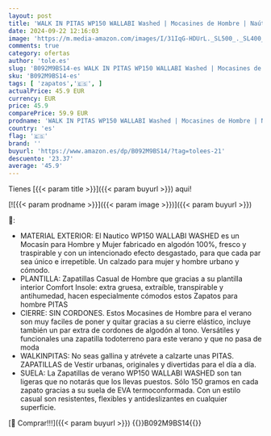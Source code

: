 ```yaml
---
layout: post
title: 'WALK IN PITAS WP150 WALLABI Washed | Mocasines de Hombre | Naúticos Casual | Zapatillas de Verano | Zapatos de Hombre Casuales y Cómodos | Zapatos de PITAS para Hombre | Periscope 45'
date: 2024-09-22 12:16:03
image: 'https://m.media-amazon.com/images/I/31IqG-HDUrL._SL500_._SL400_.jpg'
comments: true
category: ofertas
author: 'tole.es'
slug: 'B092M9BS14-es WALK IN PITAS WP150 WALLABI Washed | Mocasines de Hombre |...'
sku: 'B092M9BS14-es'
tags: [ 'zapatos','🇪🇸', ]
actualPrice: 45.9 EUR
currency: EUR
price: 45.9
comparePrice: 59.9 EUR
prodname: 'WALK IN PITAS WP150 WALLABI Washed | Mocasines de Hombre | Naúticos Casual | Zapatillas de Verano | Zapatos de Hombre Casuales y Cómodos | Zapatos de PITAS para Hombre | Periscope 45'
country: 'es'
flag: '🇪🇸'
brand: ''
buyurl: 'https://www.amazon.es/dp/B092M9BS14/?tag=tolees-21'
descuento: '23.37'
average: '45.9'
---
```


Tienes [{{< param title >}}]({{< param buyurl >}}) aqui!

[![{{< param prodname >}}]({{< param image >}})]({{< param buyurl >}})

🔎:

- MATERIAL EXTERIOR: El Nautico WP150 WALLABI WASHED es un Mocasín para Hombre y Mujer fabricado en algodón 100%, fresco y traspirable y con un intencionado efecto desgastado, para que cada par sea único e irrepetible. Un calzado para mujer y hombre urbano y cómodo.
- PLANTILLA: Zapatillas Casual de Hombre que gracias a su plantilla interior Comfort Insole: extra gruesa, extraíble, transpirable y antihumedad, hacen especialmente cómodos estos Zapatos para hombre PITAS
- CIERRE: SIN CORDONES. Estos Mocasines de Hombre para el verano son muy faciles de poner y quitar gracias a su cierre elástico, incluye también un par extra de cordones de algodón al tono. Versátiles y funcionales una zapatilla todoterreno para este verano y que no pasa de moda
- WALKINPITAS: No seas gallina y atrévete a calzarte unas PITAS. ZAPATILLAS de Vestir urbanas, originales y divertidas para el día a día.
- SUELA: La Zapatillas de verano WP150 WALLABI WASHED son tan ligeras que no notarás que los llevas puestos. Sólo 150 gramos en cada zapato gracias a su suela de EVA termoconformada. Con un estilo casual son resistentes, flexibles y antideslizantes en cualquier superficie.

[🛒 Comprar!!!]({{< param buyurl >}})
{{<world>}}B092M9BS14{{</world>}}
